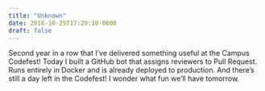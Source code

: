 ```yaml
---
title: "Unknown"
date: 2018-10-25T17:29:10-0600
draft: false
---
```


Second year in a row that I’ve delivered something useful at the Campus Codefest!
Today I built a GitHub bot that assigns reviewers to Pull Request. Runs entirely in Docker and is already deployed to production.
And there’s still a day left in the Codefest! I wonder what fun we’ll have tomorrow.
